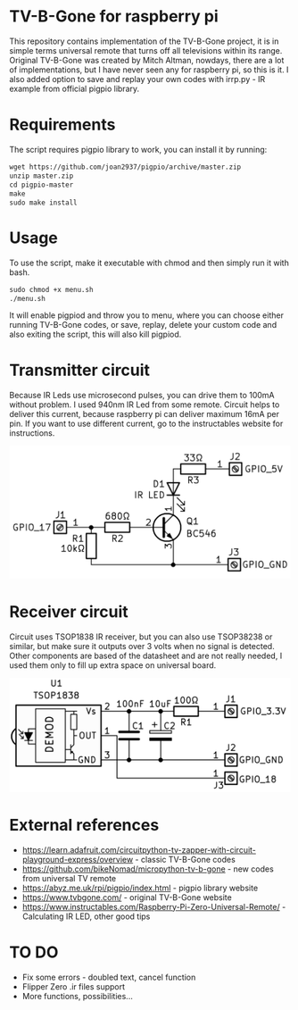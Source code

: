 # TV-B-Gone for raspberry pi
This repository contains implementation of the TV-B-Gone project, it is in simple terms universal remote that turns off all televisions within its range. Original TV-B-Gone was created by Mitch Altman, nowdays, there are a lot of implementations, but I have never seen any for raspberry pi, so this is it. I also added option to save and replay your own codes with irrp.py - IR example from official pigpio library. 
# Requirements
The script requires pigpio library to work, you can install it by running:
```
wget https://github.com/joan2937/pigpio/archive/master.zip
unzip master.zip
cd pigpio-master
make
sudo make install
```
# Usage
To use the script, make it executable with chmod and then simply run it with bash.
```
sudo chmod +x menu.sh
./menu.sh
```
It will enable pigpiod and throw you to menu, where you can choose either running TV-B-Gone codes, or save, replay, delete your custom code and also exiting the script, this will also kill pigpiod.
# Transmitter circuit
Because IR Leds use microsecond pulses, you can drive them to 100mA without problem. I used 940nm IR Led from some remote. Circuit helps to deliver this current, because raspberry pi can deliver maximum 16mA per pin. If you want to use different current, go to the instructables website for instructions.

![TX](images/TX.png)
# Receiver circuit
Circuit uses TSOP1838 IR receiver, but you can also use TSOP38238 or similar, but make sure it outputs over 3 volts when no signal is detected. Other components are based of the datasheet and are not really needed, I used them only to fill up extra space on universal board.

![RX](images/RX.png)
# External references
- https://learn.adafruit.com/circuitpython-tv-zapper-with-circuit-playground-express/overview - classic TV-B-Gone codes
- https://github.com/bikeNomad/micropython-tv-b-gone - new codes from universal TV remote
- https://abyz.me.uk/rpi/pigpio/index.html - pigpio library website
- https://www.tvbgone.com/ - original TV-B-Gone website
- https://www.instructables.com/Raspberry-Pi-Zero-Universal-Remote/ - Calculating IR LED, other good tips
# TO DO
- Fix some errors - doubled text, cancel function
- Flipper Zero .ir files support
- More functions, possibilities...
